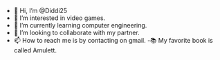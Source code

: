 - 👋 Hi, I’m @Diddi25
- 👀 I’m interested in video games.
- 🌱 I’m currently learning computer engineering.
- 💞️ I’m looking to collaborate with my partner. 
- 📫 How to reach me is by contacting on gmail. 
-📚 My favorite book is called Amulett. 

<!---
Diddi25/Diddi25 is a ✨ special ✨ repository because its `README.md` (this file) appears on your GitHub profile.
You can click the Preview link to take a look at your changes.
--->
